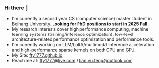 ### Hi there 👋

- I'm currently a second year CS (computer science) master student in Beihang University. **Looking for PhD positions to start in 2025 Fall.**
- My research interests cover high performance computing, machine learning systems (training/inference optimization), low-level architecture-related performance optimization and performance tools.
- I'm currently working on LLM/LoRA/multimodal inference acceleration and high-performance sparse kernels on both CPU and GPU.
- My Site: [fty1777.github.io](https://fty1777.github.io)
- Reach me at: fty1777@live.com / tian.yu.feng@outlook.com
<!--
**fty1777/fty1777** is a ✨ _special_ ✨ repository because its `README.md` (this file) appears on your GitHub profile.

Here are some ideas to get you started:

- 🔭 I’m currently working on ...
- 🌱 I’m currently learning ...
- 👯 I’m looking to collaborate on ...
- 🤔 I’m looking for help with ...
- 💬 Ask me about ...
- 📫 How to reach me: ...
- 😄 Pronouns: ...
- ⚡ Fun fact: ...
-->
